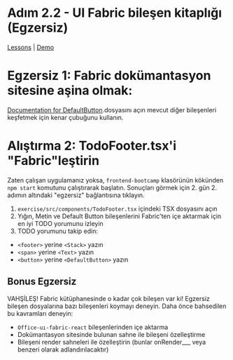 # Adım 2.2 - UI Fabric bileşen kitaplığı (Egzersiz)


[Lessons](../../) | [Demo](../demo/)

# Egzersiz 1: Fabric dokümantasyon sitesine aşina olmak:


[Documentation for DefaultButton](https://developer.microsoft.com/en-us/fabric/#/components/button).dosyasını açın mevcut diğer bileşenleri keşfetmek için kenar çubuğunu kullanın.

# Alıştırma 2: TodoFooter.tsx'i "Fabric"leştirin

Zaten çalışan uygulamanız yoksa, `frontend-bootcamp` klasörünün kökünden `npm start` komutunu çalıştırarak başlatın. Sonuçları görmek için 2. gün 2. adımın altındaki "egzersiz" bağlantısına tıklayın.

1. `exercise/src/components/TodoFooter.tsx` içindeki TSX dosyasını açın
2. Yığın, Metin ve Default Button bileşenlerini Fabric'ten içe aktarmak için en iyi TODO yorumunu izleyin
3. TODO yorumunu takip edin:

- `<footer>` yerine `<Stack>` yazın
- `<span>` yerine `<Text>` yazın
- `<button>` yerine  `<DefaultButton>` yazın

## Bonus Egzersiz

VAHŞİLEŞ! Fabric kütüphanesinde o kadar çok bileşen var ki! Egzersiz bileşen dosyalarına bazı bileşenleri koymayı deneyin. Daha önce bahsedilen bu kavramları deneyin:

- `Office-uı-fabric-react` bileşenlerinden içe aktarma
- Dokümantasyon sitesinde bulunan sahne ile bileşeni özelleştirme
- Bileşeni render sahneleri ile özelleştirin (bunlar onRender\_\_\_ veya benzeri olarak adlandırılacaktır)
